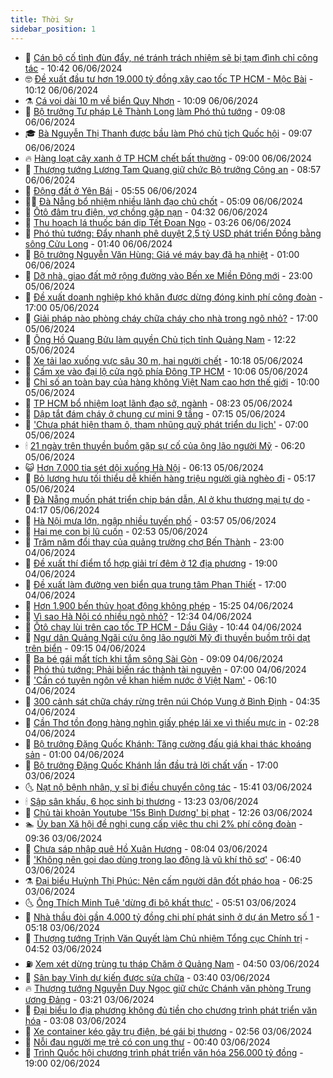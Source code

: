 ```yaml
---
title: Thời Sự
sidebar_position: 1
---
```


<!-- vnexpress-thoi-su:START -->
- 🦒 [Cán bộ cố tình đùn đẩy, né tránh trách nhiệm sẽ bị tạm đình chỉ công tác](https://vnexpress.net/can-bo-co-tinh-dun-day-ne-tranh-trach-nhiem-se-bi-tam-dinh-chi-cong-tac-4755138.html) - 10:42 06/06/2024
- 🤓 [Đề xuất đầu tư hơn 19.000 tỷ đồng xây cao tốc TP HCM - Mộc Bài](https://vnexpress.net/de-xuat-dau-tu-hon-19-000-ty-dong-xay-cao-toc-tp-hcm-moc-bai-4755213.html) - 10:12 06/06/2024
- ⚗️ [Cá voi dài 10 m về biển Quy Nhơn](https://vnexpress.net/ca-voi-dai-10-m-ve-bien-quy-nhon-4755240.html) - 10:09 06/06/2024
- 🌊 [Bộ trưởng Tư pháp Lê Thành Long làm Phó thủ tướng](https://vnexpress.net/bo-truong-tu-phap-le-thanh-long-lam-pho-thu-tuong-4751867.html) - 09:08 06/06/2024
- 🎓 [Bà Nguyễn Thị Thanh được bầu làm Phó chủ tịch Quốc hội](https://vnexpress.net/ba-nguyen-thi-thanh-duoc-bau-lam-pho-chu-tich-quoc-hoi-4754906.html) - 09:07 06/06/2024
- 🔥 [Hàng loạt cây xanh ở TP HCM chết bất thường](https://vnexpress.net/hang-loat-cay-xanh-o-tp-hcm-chet-bat-thuong-4755083.html) - 09:00 06/06/2024
- 🦏 [Thượng tướng Lương Tam Quang giữ chức Bộ trưởng Công an](https://vnexpress.net/thuong-tuong-luong-tam-quang-giu-chuc-bo-truong-cong-an-4745571.html) - 08:57 06/06/2024
- 👺 [Động đất ở Yên Bái](https://vnexpress.net/dong-dat-o-yen-bai-4755080.html) - 05:55 06/06/2024
- 🧑‍🏫 [Đà Nẵng bổ nhiệm nhiều lãnh đạo chủ chốt](https://vnexpress.net/da-nang-bo-nhiem-nhieu-lanh-dao-chu-chot-4755064.html) - 05:09 06/06/2024
- 🚦 [Ôtô đâm trụ điện, vợ chồng gặp nạn](https://vnexpress.net/oto-dam-tru-dien-vo-chong-gap-nan-4755053.html) - 04:32 06/06/2024
- 🎉 [Thu hoạch lá thuốc bán dịp Tết Đoan Ngọ](https://vnexpress.net/thu-hoach-la-thuoc-ban-dip-tet-doan-ngo-4754675.html) - 03:26 06/06/2024
- 🦒 [Phó thủ tướng: Đẩy nhanh phê duyệt 2,5 tỷ USD phát triển Đồng bằng sông Cửu Long](https://vnexpress.net/pho-thu-tuong-day-nhanh-phe-duyet-2-5-ty-usd-phat-trien-dong-bang-song-cuu-long-4754928-tong-thuat.html) - 01:40 06/06/2024
- 🤗 [Bộ trưởng Nguyễn Văn Hùng: Giá vé máy bay đã hạ nhiệt](https://vnexpress.net/bo-truong-nguyen-van-hung-gia-ve-may-bay-da-ha-nhiet-4754902-tong-thuat.html) - 01:00 06/06/2024
- 💼 [Dỡ nhà, giao đất mở rộng đường vào Bến xe Miền Đông mới](https://vnexpress.net/do-nha-giao-dat-mo-rong-duong-vao-ben-xe-mien-dong-moi-4754842.html) - 23:00 05/06/2024
- 🤩 [Đề xuất doanh nghiệp khó khăn được dừng đóng kinh phí công đoàn](https://vnexpress.net/de-xuat-doanh-nghiep-kho-khan-duoc-dung-dong-kinh-phi-cong-doan-4754844.html) - 17:00 05/06/2024
- 🤡 [Giải pháp nào phòng cháy chữa cháy cho nhà trong ngõ nhỏ?](https://vnexpress.net/giai-phap-nao-phong-chay-chua-chay-cho-nha-trong-ngo-nho-4754467.html) - 17:00 05/06/2024
- 💯 [Ông Hồ Quang Bửu làm quyền Chủ tịch tỉnh Quảng Nam](https://vnexpress.net/ong-ho-quang-buu-lam-quyen-chu-tich-tinh-quang-nam-4754817.html) - 12:22 05/06/2024
- 👺 [Xe tải lao xuống vực sâu 30 m, hai người chết](https://vnexpress.net/xe-tai-lao-xuong-vuc-sau-30-m-hai-nguoi-chet-4754770.html) - 10:18 05/06/2024
- 🌮 [Cấm xe vào đại lộ cửa ngõ phía Đông TP HCM](https://vnexpress.net/cam-xe-vao-dai-lo-cua-ngo-phia-dong-tp-hcm-4754773.html) - 10:06 05/06/2024
- 🥸 [Chỉ số an toàn bay của hàng không Việt Nam cao hơn thế giới](https://vnexpress.net/chi-so-an-toan-bay-cua-hang-khong-viet-nam-cao-hon-the-gioi-4754759.html) - 10:00 05/06/2024
- 🐻 [TP HCM bổ nhiệm loạt lãnh đạo sở, ngành](https://vnexpress.net/tp-hcm-bo-nhiem-loat-lanh-dao-so-nganh-4754693.html) - 08:23 05/06/2024
- 👀 [Dập tắt đám cháy ở chung cư mini 9 tầng](https://vnexpress.net/dap-tat-dam-chay-o-chung-cu-mini-9-tang-4754621.html) - 07:15 05/06/2024
- 🤔 [&#39;Chưa phát hiện tham ô, tham nhũng quỹ phát triển du lịch&#39;](https://vnexpress.net/chua-phat-hien-tham-o-tham-nhung-quy-phat-trien-du-lich-4754598-tong-thuat.html) - 07:00 05/06/2024
- 🕯 [21 ngày trên thuyền buồm gặp sự cố của ông lão người Mỹ](https://vnexpress.net/21-ngay-tren-thuyen-buom-gap-su-co-cua-ong-lao-nguoi-my-4754455.html) - 06:20 05/06/2024
- 😺 [Hơn 7.000 tia sét dội xuống Hà Nội](https://vnexpress.net/hon-7-000-tia-set-doi-xuong-ha-noi-4754617.html) - 06:13 05/06/2024
- 🦆 [Bỏ lương hưu tối thiểu dễ khiến hàng triệu người già nghèo đi](https://vnexpress.net/bo-luong-huu-toi-thieu-de-khien-hang-trieu-nguoi-gia-ngheo-di-4754307.html) - 05:17 05/06/2024
- 🧰 [Đà Nẵng muốn phát triển chip bán dẫn, AI ở khu thương mại tự do](https://vnexpress.net/da-nang-muon-phat-trien-chip-ban-dan-ai-o-khu-thuong-mai-tu-do-4754358.html) - 04:17 05/06/2024
- 🦍 [Hà Nội mưa lớn, ngập nhiều tuyến phố](https://vnexpress.net/ha-noi-mua-lon-ngap-nhieu-tuyen-pho-4754549.html) - 03:57 05/06/2024
- 🧰 [Hai mẹ con bị lũ cuốn](https://vnexpress.net/hai-me-con-bi-lu-cuon-4754483.html) - 02:53 05/06/2024
- 💃 [Trăm năm đổi thay của quảng trường chợ Bến Thành](https://vnexpress.net/tram-nam-doi-thay-cua-quang-truong-cho-ben-thanh-4754365.html) - 23:00 04/06/2024
- 🧰 [Đề xuất thí điểm tổ hợp giải trí đêm ở 12 địa phương](https://vnexpress.net/de-xuat-thi-diem-to-hop-giai-tri-dem-o-12-dia-phuong-4754341.html) - 19:00 04/06/2024
- 🚀 [Đề xuất làm đường ven biển qua trung tâm Phan Thiết](https://vnexpress.net/de-xuat-lam-duong-ven-bien-qua-trung-tam-phan-thiet-4754281.html) - 17:00 04/06/2024
- 🎊 [Hơn 1.900 bến thủy hoạt động không phép](https://vnexpress.net/hon-1-900-ben-thuy-hoat-dong-khong-phep-4754320.html) - 15:25 04/06/2024
- 🤭 [Vì sao Hà Nội có nhiều ngõ nhỏ?](https://vnexpress.net/vi-sao-ha-noi-co-nhieu-ngo-nho-4753694.html) - 12:34 04/06/2024
- 🤗 [Ôtô chạy lùi trên cao tốc TP HCM - Dầu Giây](https://vnexpress.net/oto-chay-lui-tren-cao-toc-tp-hcm-dau-giay-4754278.html) - 10:44 04/06/2024
- 🌈 [Ngư dân Quảng Ngãi cứu ông lão người Mỹ đi thuyền buồm trôi dạt trên biển](https://vnexpress.net/ngu-dan-quang-ngai-cuu-ong-lao-nguoi-my-di-thuyen-buom-troi-dat-tren-bien-4754247.html) - 09:15 04/06/2024
- 🦣 [Ba bé gái mất tích khi tắm sông Sài Gòn](https://vnexpress.net/ba-be-gai-mat-tich-khi-tam-song-sai-gon-4754241.html) - 09:09 04/06/2024
- 🎡 [Phó thủ tướng: Phải biến rác thành tài nguyên](https://vnexpress.net/pho-thu-tuong-phai-bien-rac-thanh-tai-nguyen-4754149-tong-thuat.html) - 07:00 04/06/2024
- 🦏 [&#39;Cần có tuyên ngôn về khan hiếm nước ở Việt Nam&#39;](https://vnexpress.net/can-co-tuyen-ngon-ve-khan-hiem-nuoc-o-viet-nam-4754143.html) - 06:10 04/06/2024
- 🎊 [300 cảnh sát chữa cháy rừng trên núi Chóp Vung ở Bình Định](https://vnexpress.net/300-canh-sat-chua-chay-rung-tren-nui-chop-vung-o-binh-dinh-4754110.html) - 04:35 04/06/2024
- 🫶 [Cần Thơ tồn đọng hàng nghìn giấy phép lái xe vì thiếu mực in](https://vnexpress.net/can-tho-ton-dong-hang-nghin-giay-phep-lai-xe-vi-thieu-muc-in-4753924.html) - 02:28 04/06/2024
- 🤔 [Bộ trưởng Đặng Quốc Khánh: Tăng cường đấu giá khai thác khoáng sản](https://vnexpress.net/bo-truong-tai-nguyen-va-moi-truong-dang-quoc-khanh-tra-loi-chat-van-4753965-tong-thuat.html) - 01:00 04/06/2024
- 🤠 [Bộ trưởng Đặng Quốc Khánh lần đầu trả lời chất vấn](https://vnexpress.net/bo-truong-dang-quoc-khanh-lan-dau-tra-loi-chat-van-4753913.html) - 17:00 03/06/2024
- 🌜 [Nạt nộ bệnh nhân, y sĩ bị điều chuyển công tác](https://vnexpress.net/nat-no-benh-nhan-y-si-bi-dieu-chuyen-cong-tac-4753917.html) - 15:41 03/06/2024
- 🕯 [Sập sân khấu, 6 học sinh bị thương](https://vnexpress.net/sap-san-khau-6-hoc-sinh-bi-thuong-4753891.html) - 13:23 03/06/2024
- 🤔 [Chủ tài khoản Youtube &#39;15s Bình Dương&#39; bị phạt](https://vnexpress.net/chu-tai-khoan-youtube-15s-binh-duong-bi-phat-4753849.html) - 12:26 03/06/2024
- 🏊 [Ủy ban Xã hội đề nghị cung cấp việc thu chi 2% phí công đoàn](https://vnexpress.net/uy-ban-xa-hoi-de-nghi-cung-cap-viec-thu-chi-2-phi-cong-doan-4753777.html) - 09:36 03/06/2024
- 🌮 [Chưa sáp nhập quê Hồ Xuân Hương](https://vnexpress.net/chua-sap-nhap-que-ho-xuan-huong-4753757.html) - 08:04 03/06/2024
- 🫣 [&#39;Không nên gọi dao dùng trong lao động là vũ khí thô sơ&#39;](https://vnexpress.net/khong-nen-goi-dao-dung-trong-lao-dong-la-vu-khi-tho-so-4753662.html) - 06:40 03/06/2024
- ⚗️ [Đại biểu Huỳnh Thị Phúc: Nên cấm người dân đốt pháo hoa](https://vnexpress.net/dai-bieu-huynh-thi-phuc-nen-cam-nguoi-dan-dot-phao-hoa-4753680.html) - 06:25 03/06/2024
- 🌜 [Ông Thích Minh Tuệ &#39;dừng đi bộ khất thực&#39;](https://vnexpress.net/ong-thich-minh-tue-dung-di-bo-khat-thuc-4753717.html) - 05:51 03/06/2024
- 🌁 [Nhà thầu đòi gần 4.000 tỷ đồng chi phí phát sinh ở dự án Metro số 1](https://vnexpress.net/nha-thau-doi-gan-4-000-ty-dong-chi-phi-phat-sinh-o-du-an-metro-so-1-4753698.html) - 05:18 03/06/2024
- 🐲 [Thượng tướng Trịnh Văn Quyết làm Chủ nhiệm Tổng cục Chính trị](https://vnexpress.net/thuong-tuong-trinh-van-quyet-lam-chu-nhiem-tong-cuc-chinh-tri-4753544.html) - 04:52 03/06/2024
- ⛽️ [Xem xét dừng trùng tu tháp Chăm ở Quảng Nam](https://vnexpress.net/xem-xet-dung-trung-tu-thap-cham-o-quang-nam-4753631.html) - 04:50 03/06/2024
- 🗽 [Sân bay Vinh dự kiến được sửa chữa](https://vnexpress.net/san-bay-vinh-du-kien-duoc-sua-chua-4753571.html) - 03:40 03/06/2024
- 🔥 [Thượng tướng Nguyễn Duy Ngọc giữ chức Chánh văn phòng Trung ương Đảng](https://vnexpress.net/thuong-tuong-nguyen-duy-ngoc-giu-chuc-chanh-van-phong-trung-uong-dang-4751916.html) - 03:21 03/06/2024
- 💯 [Đại biểu lo địa phương không đủ tiền cho chương trình phát triển văn hóa](https://vnexpress.net/dai-bieu-lo-dia-phuong-khong-du-tien-cho-chuong-trinh-phat-trien-van-hoa-4753556.html) - 03:08 03/06/2024
- 🦆 [Xe container kéo gãy trụ điện, bé gái bị thương](https://vnexpress.net/xe-container-keo-gay-tru-dien-be-gai-bi-thuong-4753594.html) - 02:56 03/06/2024
- 🫣 [Nỗi đau người mẹ trẻ có con ung thư](https://vnexpress.net/noi-dau-nguoi-me-tre-co-con-ung-thu-4752773.html) - 00:40 03/06/2024
- 🤡 [Trình Quốc hội chương trình phát triển văn hóa 256.000 tỷ đồng](https://vnexpress.net/trinh-quoc-hoi-chuong-trinh-phat-trien-van-hoa-256-000-ty-dong-4744673.html) - 19:00 02/06/2024<!-- vnexpress-thoi-su:END -->